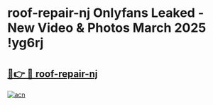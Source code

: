 # roof-repair-nj Onlyfans Leaked - New Video & Photos March 2025 !yg6rj

# <h2><a href="https://tvbtkx.iuczelnia.edu.pl?title=roof-repair-nj&ref=yg6rj">🔗👉 🔴 roof-repair-nj</a></h2>

[![acn](https://github.com/user-attachments/assets/0f9c940e-d8b0-45ae-aac7-cd30a18b3e1c)](https://tvbtkx.iuczelnia.edu.pl?title=roof-repair-nj&ref=yg6rj)

